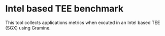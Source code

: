 # Intel based TEE benchmark
This tool collects applications metrics when excuted in an Intel based TEE (SGX) using Gramine.
